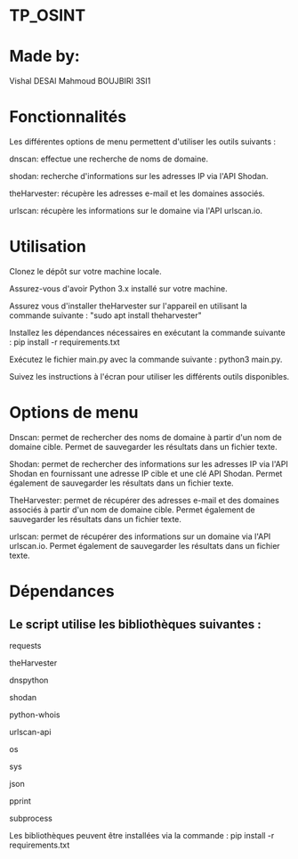 # TP_OSINT
# Made by:
 Vishal DESAI 
 Mahmoud BOUJBIRI
 3SI1
 
# Fonctionnalités

Les différentes options de menu permettent d'utiliser les outils suivants :

dnscan: effectue une recherche de noms de domaine.

shodan: recherche d'informations sur les adresses IP via l'API Shodan.

theHarvester: récupère les adresses e-mail et les domaines associés.

urlscan: récupère les informations sur le domaine via l'API urlscan.io.

# Utilisation

Clonez le dépôt sur votre machine locale.

Assurez-vous d'avoir Python 3.x installé sur votre machine.

Assurez vous d'installer theHarvester sur l'appareil en utilisant la commande suivante : "sudo apt install theharvester"

Installez les dépendances nécessaires en exécutant la commande suivante : pip install -r requirements.txt

Exécutez le fichier main.py avec la commande suivante : python3 main.py.

Suivez les instructions à l'écran pour utiliser les différents outils disponibles.


# Options de menu

Dnscan: permet de rechercher des noms de domaine à partir d'un nom de domaine cible. Permet de sauvegarder les résultats dans un fichier texte.

Shodan: permet de rechercher des informations sur les adresses IP via l'API Shodan en fournissant une adresse IP cible et une clé API Shodan. Permet également de sauvegarder les résultats dans un fichier texte.

TheHarvester: permet de récupérer des adresses e-mail et des domaines associés à partir d'un nom de domaine cible. Permet également de sauvegarder les résultats dans un fichier texte.

urlscan: permet de récupérer des informations sur un domaine via l'API urlscan.io. Permet également de sauvegarder les résultats dans un fichier texte.


# Dépendances
## Le script utilise les bibliothèques suivantes : 

requests

theHarvester

dnspython

shodan

python-whois

urlscan-api

os

sys

json

pprint

subprocess


Les bibliothèques peuvent être installées via la commande : pip install -r requirements.txt
